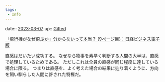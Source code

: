 ```yaml
---
tags:
 - Info
---
```


date:: [2023-03-07](/Daily_Note/2023-03-07.md)
up:: [Gifted](Bar/Novel/Topics/Gifted.md)

[「飛行機がなぜ飛ぶか」分からないって本当？ (9ページ目)：日経ビジネス電子版](https://business.nikkei.com/atcl/seminar/19/00059/061400036/?P=9)

直感はだいたい成功する。
なぜなら物事を素早く判断する人間の大半は、直感で処理しているためである。
ただしこれは全員の直感が同じ程度に達している場合に限る。
つまりは直感を、よく考えた場合の結果に辿り着くように、方向を飼い馴らした人間に許された特権だ。

